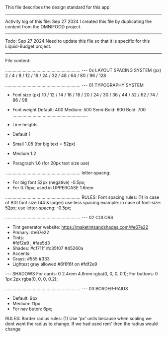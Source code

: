 This file describes the design standard for this app

---

Activity log of this file:
Sep 27 2024
I created this file by duplicating the content from the OMNIFOOD project.

---

Todo:
Sep 27 2024
Need to update this file so that it is specific for this Liquid-Budget project.

---

File content:

............................................................
--- 0x LAYOUT SPACING SYSTEM (px)
2 / 4 / 8 / 12 / 16 / 24 / 32 / 48 / 64 / 80 / 96 / 128

............................................................
--- 01 TYPOGRAPHY SYSTEM

- Font size (px)
  10 / 12 / 14 / 16 / 18 / 20 / 24 / 30 / 36 / 44 / 52 / 62 / 74 / 86 / 98

- Font weight
  Default: 400
  Medium: 500
  Semi-Bold: 600
  Bold: 700
  ............................................................

- Line heights
- Default 1
- Small 1.05 (for big text = 52px)
- Medium 1.2
- Paragraph 1.6 (for 20px text size use)

............................................................
letter-spacng:

- For big font 52px (negative) -0.5px;
- For 0.75px; used in UPPERCASE 1.6rem

............................................................
RULES: Font spacing rules:
(1) In case of BIG font size (44 & larger)
use less spacing
example:
in case of font-size: 52px;
use letter-spacng: -0.5px;

............................................................
--- 02 COLORS

- Tint generator website: https://maketintsandshades.com/#e67e22
- Primary:
  #e67e22
- Tints:  
   #fdf2e9 , #fae5d3
- Shades:
  #cf711f #c35f07 #45260a
- Accents:
- Grays: #555 #333
- Lightest gray allowed #6f6f6f on #fdf2e9

--- SHADOWS
For cards: 0 2.4rem 4.8rem rgba(0, 0, 0, 0.1);
For buttons: 0 1px 2px rgba(0, 0, 0, 0.2);

............................................................
--- 03 BORDER-RAIUS

- Default: 9px
- Medium: 11px
- For nav buton: 6px;

RULES: Border radius rules:
(1) Use 'px' units because when scaling we dont want the radius to change.
If we had used rem' then the radius would change
